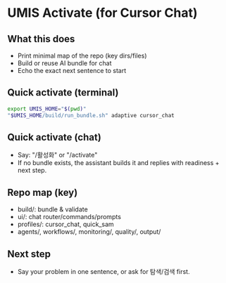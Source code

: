 # UMIS Activate (for Cursor Chat)

## What this does
- Print minimal map of the repo (key dirs/files)
- Build or reuse AI bundle for chat
- Echo the exact next sentence to start

## Quick activate (terminal)
```bash
export UMIS_HOME="$(pwd)"
"$UMIS_HOME/build/run_bundle.sh" adaptive cursor_chat
```

## Quick activate (chat)
- Say: "/활성화" or "/activate"
- If no bundle exists, the assistant builds it and replies with readiness + next step.

## Repo map (key)
- build/: bundle & validate
- ui/: chat router/commands/prompts
- profiles/: cursor_chat, quick_sam
- agents/, workflows/, monitoring/, quality/, output/

## Next step
- Say your problem in one sentence, or ask for 탐색/검색 first.
